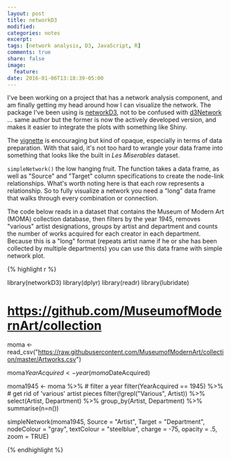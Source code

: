 ```yaml
---
layout: post
title: networkD3
modified:
categories: notes
excerpt:
tags: [network analysis, D3, JavaScript, R]
comments: true
share: false
image:
  feature:
date: 2016-01-06T13:18:39-05:00
---
```


I've been working on a project that has a network analysis component, and am finally getting my head around how I can visualize the network. The package I've been using is [networkD3](https://cran.r-project.org/web/packages/networkD3/index.html), not to be confused with [d3Network](https://cran.r-project.org/web/packages/d3Network/index.html) ... same author but the former is now the actively developed version, and makes it easier to integrate the plots with something like Shiny.

The [vignette](https://christophergandrud.github.io/networkD3/) is encouraging but kind of opaque, especially in terms of data preparation. With that said, it's not too hard to wrangle your data frame into something that looks like the built in _Les Miserables_ dataset.

`simpleNetwork()` the low hanging fruit. The function takes a data frame, as well as "Source" and "Target" column specifications to create the node-link relationships. What's worth noting here is that each row represents a relationship. So to fully visualize a network you need a "long" data frame that walks through every combination or connection.

The code below reads in a dataset that contains the Museum of Modern Art (MOMA) collection database, then filters by the year 1945, removes "various" artist designations, groups by artist and department and counts the number of works acquired for each creator in each department. Because this is a "long" format (repeats artist name if he or she has been collected by multiple departments) you can use this data frame with simple network plot. 

{% highlight r %}

library(networkD3)
library(dplyr)
library(readr)
library(lubridate)

# https://github.com/MuseumofModernArt/collection

moma <- read_csv("https://raw.githubusercontent.com/MuseumofModernArt/collection/master/Artworks.csv")

moma$YearAcquired <- year(moma$DateAcquired)

moma1945 <-
    moma %>%
    # filter a year
    filter(YearAcquired == 1945) %>%
    # get rid of 'various' artist pieces
    filter(!grepl("Various", Artist)) %>%
    select(Artist, Department) %>%
    group_by(Artist, Department) %>%
    summarise(n=n())

simpleNetwork(moma1945, 
              Source = "Artist", 
              Target = "Department",  
              nodeColour = "gray",
              textColour = "steelblue", 
              charge = -75,
              opacity = .5, 
              zoom = TRUE)

{% endhighlight %}





